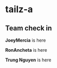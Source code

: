 # tailz-a
## Team check in

**JoeyMercia** is here

**RonAncheta** is here

**Trung Nguyen** is here
